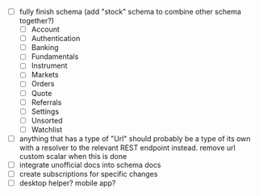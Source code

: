 - [ ] fully finish schema (add "stock" schema to combine other schema together?)
  - [ ] Account
  - [ ] Authentication
  - [ ] Banking
  - [ ] Fundamentals
  - [ ] Instrument
  - [ ] Markets
  - [ ] Orders
  - [ ] Quote
  - [ ] Referrals
  - [ ] Settings
  - [ ] Unsorted
  - [ ] Watchlist
- [ ] anything that has a type of "Url" should probably be a type of its own with a resolver to the relevant REST endpoint instead. remove url custom scalar when this is done
- [ ] integrate unofficial docs into schema docs
- [ ] create subscriptions for specific changes
- [ ] desktop helper? mobile app?
